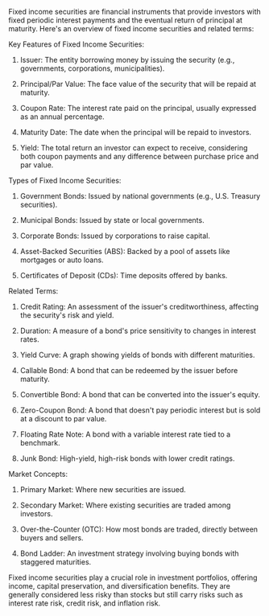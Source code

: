 Fixed income securities are financial instruments that provide investors with fixed periodic interest payments and the eventual return of principal at maturity. Here's an overview of fixed income securities and related terms:

Key Features of Fixed Income Securities:

1. Issuer: The entity borrowing money by issuing the security (e.g., governments, corporations, municipalities).

2. Principal/Par Value: The face value of the security that will be repaid at maturity.

3. Coupon Rate: The interest rate paid on the principal, usually expressed as an annual percentage.

4. Maturity Date: The date when the principal will be repaid to investors.

5. Yield: The total return an investor can expect to receive, considering both coupon payments and any difference between purchase price and par value.

Types of Fixed Income Securities:

1. Government Bonds: Issued by national governments (e.g., U.S. Treasury securities).

2. Municipal Bonds: Issued by state or local governments.

3. Corporate Bonds: Issued by corporations to raise capital.

4. Asset-Backed Securities (ABS): Backed by a pool of assets like mortgages or auto loans.

5. Certificates of Deposit (CDs): Time deposits offered by banks.

Related Terms:

1. Credit Rating: An assessment of the issuer's creditworthiness, affecting the security's risk and yield.

2. Duration: A measure of a bond's price sensitivity to changes in interest rates.

3. Yield Curve: A graph showing yields of bonds with different maturities.

4. Callable Bond: A bond that can be redeemed by the issuer before maturity.

5. Convertible Bond: A bond that can be converted into the issuer's equity.

6. Zero-Coupon Bond: A bond that doesn't pay periodic interest but is sold at a discount to par value.

7. Floating Rate Note: A bond with a variable interest rate tied to a benchmark.

8. Junk Bond: High-yield, high-risk bonds with lower credit ratings.

Market Concepts:

1. Primary Market: Where new securities are issued.

2. Secondary Market: Where existing securities are traded among investors.

3. Over-the-Counter (OTC): How most bonds are traded, directly between buyers and sellers.

4. Bond Ladder: An investment strategy involving buying bonds with staggered maturities.

Fixed income securities play a crucial role in investment portfolios, offering income, capital preservation, and diversification benefits. They are generally considered less risky than stocks but still carry risks such as interest rate risk, credit risk, and inflation risk.
